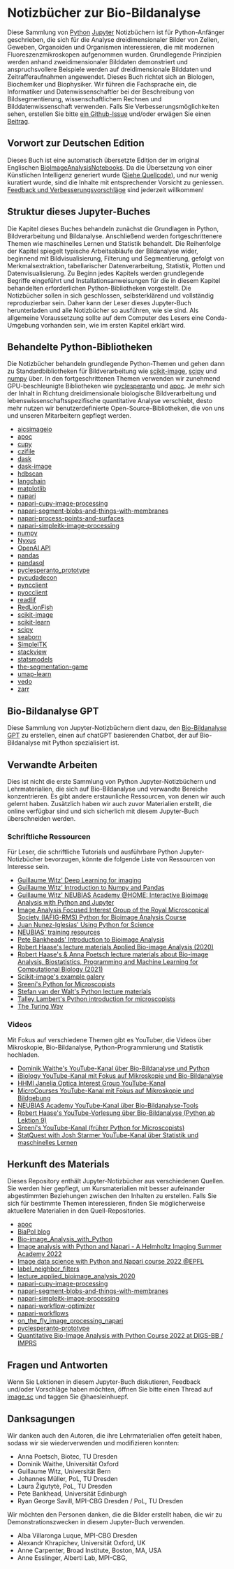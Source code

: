 # Notizbücher zur Bio-Bildanalyse

Diese Sammlung von [Python](https://www.python.org/)
[Jupyter](https://jupyter.org/) Notizbüchern ist für Python-Anfänger geschrieben, die sich für die
Analyse dreidimensionaler Bilder von Zellen, Geweben, Organoiden und Organismen interessieren, die mit modernen Fluoreszenzmikroskopen aufgenommen wurden.
Grundlegende Prinzipien werden anhand zweidimensionaler Bilddaten demonstriert und anspruchsvollere Beispiele werden auf dreidimensionale Bilddaten und Zeitrafferaufnahmen angewendet.
Dieses Buch richtet sich an Biologen, Biochemiker und Biophysiker.
Wir führen die Fachsprache ein, die Informatiker und Datenwissenschaftler bei der Beschreibung von Bildsegmentierung, wissenschaftlichem Rechnen und Bilddatenwissenschaft verwenden.
Falls Sie Verbesserungsmöglichkeiten sehen, erstellen Sie bitte [ein Github-Issue](https://github.com/haesleinhuepf/BioImageAnalysisNotebooks/issues) und/oder erwägen Sie einen [Beitrag](https://github.com/haesleinhuepf/BioImageAnalysisNotebooks/blob/main/CONTRIBUTING.md).

## Vorwort zur Deutschen Edition

Dieses Buch ist eine automatisch übersetzte Edition der im original Englischen [BioImageAnalysisNotebooks](https://haesleinhuepf.github.io/BioImageAnalysisNotebooks). Da die Übersetzung von einer Künstlichen Intelligenz generiert wurde ([Siehe Quellcode](https://github.com/generated-books/bio-bildanalyse-notebooks/blob/main/generator.ipynb)), und nur wenig kuratiert wurde, sind die Inhalte mit entsprechender Vorsicht zu geniessen. [Feedback und Verbesserungsvorschläge](https://github.com/generated-books/bio-bildanalyse-notebooks/issues) sind jederzeit willkommen!

## Struktur dieses Jupyter-Buches

Die Kapitel dieses Buches behandeln zunächst die Grundlagen in Python, Bildverarbeitung und Bildanalyse.
Anschließend werden fortgeschrittenere Themen wie maschinelles Lernen und Statistik behandelt.
Die Reihenfolge der Kapitel spiegelt typische Arbeitsabläufe der Bildanalyse wider, beginnend mit Bildvisualisierung, Filterung und Segmentierung, gefolgt von Merkmalsextraktion, tabellarischer Datenverarbeitung, Statistik, Plotten und Datenvisualisierung.
Zu Beginn jedes Kapitels werden grundlegende Begriffe eingeführt und Installationsanweisungen für die in diesem Kapitel behandelten erforderlichen Python-Bibliotheken vorgestellt.
Die Notizbücher sollen in sich geschlossen, selbsterklärend und vollständig reproduzierbar sein.
Daher kann der Leser dieses Jupyter-Buch herunterladen und alle Notizbücher so ausführen, wie sie sind.
Als allgemeine Voraussetzung sollte auf dem Computer des Lesers eine Conda-Umgebung vorhanden sein, wie im ersten Kapitel erklärt wird.

## Behandelte Python-Bibliotheken

Die Notizbücher behandeln grundlegende Python-Themen und gehen dann zu Standardbibliotheken für Bildverarbeitung wie
[scikit-image](http://scikit-image.org/), [scipy](https://scipy.org) und [numpy](https://numpy.org/) über.
In den fortgeschrittenen Themen verwenden wir zunehmend GPU-beschleunigte Bibliotheken wie
[pyclesperanto](https://github.com/clEsperanto/pyclesperanto_prototype) und [apoc](https://github.com/haesleinhuepf/apoc).
Je mehr sich der Inhalt in Richtung dreidimensionale biologische Bildverarbeitung und lebenswissenschaftsspezifische quantitative Analyse verschiebt,
desto mehr nutzen wir benutzerdefinierte Open-Source-Bibliotheken, die von uns und unseren Mitarbeitern gepflegt werden.

* [aicsimageio](https://github.com/AllenCellModeling/aicsimageio)
* [apoc](https://github.com/haesleinhuepf/apoc)
* [cupy](https://cupy.dev/)
* [czifile](https://pypi.org/project/czifile/)
* [dask](https://dask.org/)
* [dask-image](http://image.dask.org/en/latest/)
* [hdbscan](https://hdbscan.readthedocs.io/en/latest/how_hdbscan_works.html)
* [langchain](https://python.langchain.com/en/latest/index.html)
* [matplotlib](https://matplotlib.org/)
* [napari](https://napari.org/)
* [napari-cupy-image-processing](https://github.com/haesleinhuepf/napari-cupy-image-processing)
* [napari-segment-blobs-and-things-with-membranes](https://github.com/haesleinhuepf/napari-segment-blobs-and-things-with-membranes)
* [napari-process-points-and-surfaces](https://github.com/haesleinhuepf/napari-process-points-and-surfaces)
* [napari-simpleitk-image-processing](https://github.com/haesleinhuepf/napari-simpleitk-image-processing)
* [numpy](https://numpy.org/)
* [Nyxus](https://nyxus.readthedocs.io/en/latest/)
* [OpenAI API](https://openai.com/blog/openai-api)
* [pandas](https://pandas.pydata.org/)
* [pandasql](https://github.com/yhat/pandasql/)
* [pyclesperanto_prototype](https://github.com/clEsperanto/pyclesperanto_prototype)
* [pycudadecon](https://github.com/tlambert03/pycudadecon)
* [pyncclient](https://github.com/pragmaticindustries/pyncclient)
* [pyocclient](https://github.com/owncloud/pyocclient)
* [readlif](https://github.com/nimne/readlif)
* [RedLionFish](https://github.com/rosalindfranklininstitute/RedLionfish/)
* [scikit-image](http://scikit-image.org/)
* [scikit-learn](https://scikit-learn.org)
* [scipy](https://scipy.org/)
* [seaborn](https://seaborn.pydata.org/)
* [SimpleITK](https://simpleitk.readthedocs.io/en/master/)
* [stackview](https://github.com/haesleinhuepf/stackview)
* [statsmodels](https://www.statsmodels.org/stable/index.html)
* [the-segmentation-game](https://github.com/haesleinhuepf/the-segmentation-game)
* [umap-learn](https://umap-learn.readthedocs.io/en/latest/)
* [vedo](https://vedo.embl.es/)
* [zarr](https://zarr.readthedocs.io/en/stable/)

## Bio-Bildanalyse GPT

Diese Sammlung von Jupyter-Notizbüchern dient dazu, den [Bio-Bildanalyse GPT](https://chat.openai.com/g/g-psAohb1OY-bio-image-analysis) zu erstellen, einen auf chatGPT basierenden Chatbot, der auf Bio-Bildanalyse mit Python spezialisiert ist.

## Verwandte Arbeiten

Dies ist nicht die erste Sammlung von Python Jupyter-Notizbüchern und Lehrmaterialien, die sich auf Bio-Bildanalyse und verwandte Bereiche konzentrieren. Es gibt andere erstaunliche Ressourcen, von denen wir auch gelernt haben. Zusätzlich haben wir auch zuvor Materialien erstellt, die online verfügbar sind und sich sicherlich mit diesem Jupyter-Buch überschneiden werden.

### Schriftliche Ressourcen

Für Leser, die schriftliche Tutorials und ausführbare Python Jupyter-Notizbücher bevorzugen, könnte die folgende Liste von Ressourcen von Interesse sein.

* [Guillaume Witz' Deep Learning for imaging](https://github.com/guiwitz/DLImaging)
* [Guillaume Witz' Introduction to Numpy and Pandas](https://github.com/guiwitz/NumpyPandas_course)
* [Guillaume Witz' NEUBIAS Academy @HOME: Interactive Bioimage Analysis with Python and Jupyter](https://github.com/guiwitz/neubias_academy_biapy)
* [Image Analysis Focused Interest Group of the Royal Microscopical Society (IAFIG-RMS) Python for Bioimage Analysis Course](https://github.com/IAFIG-RMS/Python-for-Bioimage-Analysis)
* [Juan Nunez-Iglesias' Using Python for Science](https://github.com/jni/using-python-for-science)
* [NEUBIAS' training resources](https://neubias.github.io/training-resources/) 
* [Pete Bankheads' Introduction to Bioimage Analysis](https://bioimagebook.github.io/) 
* [Robert Haase's lecture materials Applied Bio-image Analysis (2020)](https://git.mpi-cbg.de/rhaase/lecture_applied_bioimage_analysis_2020)
* [Robert Haase's & Anna Poetsch lecture materials about Bio-image Analysis, Biostatistics, Programming and Machine Learning for Computational Biology (2021)](https://github.com/BiAPoL/Bio-image_Analysis_with_Python)
* [Scikit-image's example galery](https://scikit-image.org/docs/stable/auto_examples/index.html)
* [Sreeni's Python for Microscopists](https://github.com/bnsreenu/python_for_microscopists)
* [Stefan van der Walt's Python lecture materials](https://github.com/stefanv/teaching)
* [Talley Lambert's Python introduction for microscopists](https://github.com/tlambert03/hms_pyintro2)
* [The Turing Way](https://the-turing-way.netlify.app/)

### Videos
Mit Fokus auf verschiedene Themen gibt es YouTuber, die Videos über Mikroskopie, Bio-Bildanalyse, Python-Programmierung und Statistik hochladen.

* [Dominik Waithe's YouTube-Kanal über Bio-Bildanalyse und Python](https://www.youtube.com/user/odlogo)
* [iBiology YouTube-Kanal mit Fokus auf Mikroskopie und Bio-Bildanalyse](https://www.youtube.com/c/ibiology)
* [HHMI Janelia Optica Interest Group YouTube-Kanal](https://www.youtube.com/watch?v=stiM1v0oY9c&list=PLqwpOkZ9dxzKUjBx3dyaqjv6igKhGvAOG)
* [MicroCourses YouTube-Kanal mit Fokus auf Mikroskopie und Bildgebung](https://www.youtube.com/c/Microcourses/about)
* [NEUBIAS Academy YouTube-Kanal über Bio-Bildanalyse-Tools](https://youtube.com/neubias)
* [Robert Haase's YouTube-Vorlesung über Bio-Bildanalyse (Python ab Lektion 9)](https://www.youtube.com/playlist?list=PL5ESQNfM5lc7SAMstEu082ivW4BDMvd0U)
* [Sreeni's YouTube-Kanal (früher Python for Microscopists)](https://www.youtube.com/channel/UC34rW-HtPJulxr5wp2Xa04w)
* [StatQuest with Josh Starmer YouTube-Kanal über Statistik und maschinelles Lernen](https://www.youtube.com/channel/UCtYLUTtgS3k1Fg4y5tAhLbw)

## Herkunft des Materials

Dieses Repository enthält Jupyter-Notizbücher aus verschiedenen Quellen.
Sie werden hier gepflegt, um Kursmaterialien mit besser aufeinander abgestimmten Beziehungen zwischen den Inhalten zu erstellen.
Falls Sie sich für bestimmte Themen interessieren, finden Sie möglicherweise aktuellere Materialien in den Quell-Repositories.

* [apoc](https://github.com/haesleinhuepf/apoc)
* [BiaPol blog](https://github.com/biapol/blog)
* [Bio-image_Analysis_with_Python](https://github.com/BiAPoL/Bio-image_Analysis_with_Python)
* [Image analysis with Python and Napari - A Helmholtz Imaging Summer Academy 2022](https://github.com/BiAPoL/HIP_Introduction_to_Napari_and_image_processing_with_Python_2022)
* [Image data science with Python and Napari course 2022 @EPFL](https://github.com/BiAPoL/Image-data-science-with-Python-and-Napari-EPFL2022)
* [label_neighbor_filters](https://github.com/haesleinhuepf/label_neighbor_filters)
* [lecture_applied_bioimage_analysis_2020](https://git.mpi-cbg.de/rhaase/lecture_applied_bioimage_analysis_2020)
* [napari-cupy-image-processing](https://github.com/haesleinhuepf/napari-cupy-image-processing)
* [napari-segment-blobs-and-things-with-membranes](https://github.com/haesleinhuepf/napari-segment-blobs-and-things-with-membranes)
* [napari-simpleitk-image-processing](https://github.com/haesleinhuepf/napari-simpleitk-image-processing)
* [napari-workflow-optimizer](https://github.com/haesleinhuepf/napari-workflow-optimizer)
* [napari-workflows](https://github.com/haesleinhuepf/napari-workflows)
* [on_the_fly_image_processing_napari](https://github.com/BiAPoL/on_the_fly_image_processing_napari)
* [pyclesperanto-prototype](https://github.com/clesperanto/pyclesperanto_prototype/)
* [Quantitative Bio-Image Analysis with Python Course 2022 at DIGS-BB / IMPRS](https://github.com/BiAPoL/Quantitative_Bio_Image_Analysis_with_Python_2022)

## Fragen und Antworten

Wenn Sie Lektionen in diesem Jupyter-Buch diskutieren, Feedback und/oder Vorschläge haben möchten, öffnen Sie bitte einen Thread auf [image.sc](https://image.sc/) und taggen Sie @haesleinhuepf.

## Danksagungen

Wir danken auch den Autoren, die ihre Lehrmaterialien offen geteilt haben, sodass wir sie wiederverwenden und modifizieren konnten:
* Anna Poetsch, Biotec, TU Dresden
* Dominik Waithe, Universität Oxford
* Guillaume Witz, Universität Bern
* Johannes Müller, PoL, TU Dresden
* Laura Žigutytė, PoL, TU Dresden
* Pete Bankhead, Universität Edinburgh
* Ryan George Savill, MPI-CBG Dresden / PoL, TU Dresden

Wir möchten den Personen danken, die die Bilder erstellt haben, die wir zu Demonstrationszwecken in diesem Jupyter-Buch verwenden.
* Alba Villaronga Luque, MPI-CBG Dresden
* Alexandr Khrapichev, Universität Oxford, UK
* Anne Carpenter, Broad Institute, Boston, MA, USA
* Anne Esslinger, Alberti Lab, MPI-CBG,